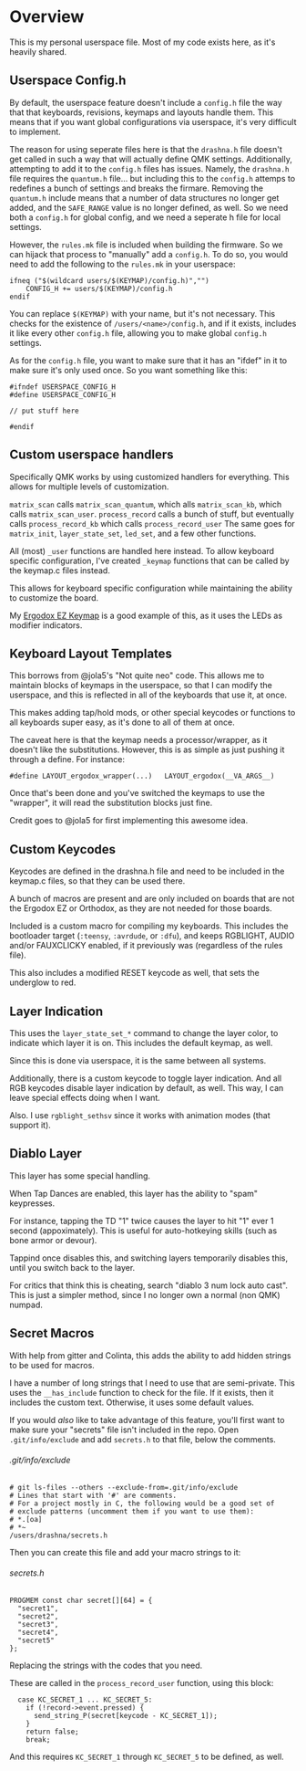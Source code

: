 Overview
========

This is my personal userspace file.  Most of my code exists here, as it's heavily shared. 

Userspace Config.h
------------------

By default, the userspace feature doesn't include a `config.h` file the way that that keyboards, revisions, keymaps and layouts handle them.  This means that if you want global configurations via userspace, it's very difficult to implement.  

The reason for using seperate files here is that the `drashna.h` file doesn't get called in such a way that will actually define QMK settings.  Additionally, attempting to add it to the `config.h` files has issues. Namely, the `drashna.h` file requires the `quantum.h` file... but including this to the `config.h` attemps to redefines a bunch of settings and breaks the firmare.  Removing the `quantum.h` include means that a number of data structures no longer get added, and the `SAFE_RANGE` value is no longer defined, as well.  So we need both a `config.h` for global config, and we need a seperate h file for local settings. 

However, the `rules.mk` file is included when building the firmware.  So we can hijack that process to "manually" add a `config.h`. To do so, you would need to add the following to the `rules.mk` in your userspace:

```
ifneq ("$(wildcard users/$(KEYMAP)/config.h)","")
    CONFIG_H += users/$(KEYMAP)/config.h
endif
```

You can replace `$(KEYMAP)` with your name, but it's not necessary. This checks for the existence of `/users/<name>/config.h`, and if it exists, includes it like every other `config.h` file, allowing you to make global `config.h` settings. 

As for the `config.h` file, you want to make sure that it has an "ifdef" in it to make sure it's only used once.  So you want something like this: 

```
#ifndef USERSPACE_CONFIG_H
#define USERSPACE_CONFIG_H

// put stuff here 

#endif
```

Custom userspace handlers
-------------------------

Specifically QMK works by using customized handlers for everything. This allows for multiple levels of customization.

`matrix_scan` calls `matrix_scan_quantum`, which alls `matrix_scan_kb`, which calls `matrix_scan_user`. 
`process_record` calls a bunch of stuff, but eventually calls `process_record_kb` which calls `process_record_user`
The same goes for `matrix_init`, `layer_state_set`, `led_set`, and a few other functions.  

All (most) `_user` functions are handled here instead.  To allow keyboard specific configuration, I've created `_keymap` functions that can be called by the keymap.c files instead.

This allows for keyboard specific configuration while maintaining the ability to customize the board. 

My [Ergodox EZ Keymap](https://github.com/qmk/qmk_firmware/blob/master/keyboards/ergodox_ez/keymaps/drashna/keymap.c#L399) is a good example of this, as it uses the LEDs as modifier indicators.


Keyboard Layout Templates
-------------------------

This borrows from @jola5's "Not quite neo" code.  This allows me to maintain blocks of keymaps in the userspace, so that I can modify the userspace, and this is reflected in all of the keyboards that use it, at once. 

This makes adding tap/hold mods, or other special keycodes or functions to all keyboards super easy, as it's done to all of them at once. 

The caveat here is that the keymap needs a processor/wrapper, as it doesn't like the substitutions.  However, this is as simple as just pushing it through a define. For instance: 

`#define LAYOUT_ergodox_wrapper(...)   LAYOUT_ergodox(__VA_ARGS__)`

Once that's been done and you've switched the keymaps to use the "wrapper", it will read the substitution blocks just fine. 

Credit goes to @jola5 for first implementing this awesome idea.


Custom Keycodes
---------------

Keycodes are defined in the drashna.h file and need to be included in the keymap.c files, so that they can be used there. 

A bunch of macros are present and are only included on boards that are not the Ergodox EZ or Orthodox, as they are not needed for those boards. 

Included is a custom macro for compiling my keyboards.  This includes the bootloader target (`:teensy`, `:avrdude`, or `:dfu`), and keeps RGBLIGHT, AUDIO and/or FAUXCLICKY enabled, if it previously was (regardless of the rules file).

This also includes a modified RESET keycode as well, that sets the underglow to red. 

Layer Indication
----------------

This uses the `layer_state_set_*` command to change the layer color, to indicate which layer it is on.  This includes the default keymap, as well.

Since this is done via userspace, it is the same between all systems. 

Additionally, there is a custom keycode to toggle layer indication. And all RGB keycodes disable layer indication by default, as well.  This way, I can leave special effects doing when I want.

Also. I use `rgblight_sethsv` since it works with animation modes (that support it).


Diablo Layer
------------

This layer has some special handling.

When Tap Dances are enabled, this layer has the ability to "spam" keypresses.  

For instance, tapping the TD "1" twice causes the layer to hit "1" ever 1 second (appoximately).  This is useful for auto-hotkeying skills (such as bone armor or devour).

Tappind once disables this, and switching layers temporarily disables this, until you switch back to the layer. 

For critics that think this is cheating, search "diablo 3 num lock auto cast".  This is just a simpler method, since I no longer own a normal (non QMK) numpad. 

Secret Macros
-------------

With help from gitter and Colinta, this adds the ability to add hidden strings to be used for macros.

I have a number of long strings that I need to use that are semi-private.  This uses the `__has_include` function to check for the file. If it exists, then it includes the custom text. Otherwise, it uses some default values. 

If you would *also* like to take advantage of this feature, you'll first want to make sure your "secrets" file isn't included in the repo.  Open `.git/info/exclude` and add `secrets.h` to that file, below the comments.

###### .git/info/exclude
```
# git ls-files --others --exclude-from=.git/info/exclude
# Lines that start with '#' are comments.
# For a project mostly in C, the following would be a good set of
# exclude patterns (uncomment them if you want to use them):
# *.[oa]
# *~
/users/drashna/secrets.h
```

Then you can create this file and add your macro strings to it:

###### secrets.h
```
PROGMEM const char secret[][64] = {
  "secret1",
  "secret2",
  "secret3",
  "secret4",
  "secret5"
};
```

Replacing the strings with the codes that you need. 


These are called in the `process_record_user` function, using this block:
```
  case KC_SECRET_1 ... KC_SECRET_5:
    if (!record->event.pressed) {
      send_string_P(secret[keycode - KC_SECRET_1]);
    }
    return false;
    break;
```

And this requires `KC_SECRET_1` through `KC_SECRET_5` to be defined, as well. 
